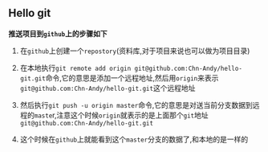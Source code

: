 ## Hello git

**推送项目到`github`上的步骤如下**

1. 在`github`上创建一个`repostory`(资料库,对于项目来说也可以做为项目目录)

2. 在本地执行`git remote add origin git@github.com:Chn-Andy/hello-git.git`命令,它的意思是添加一个远程地址,然后用`origin`来表示`git@github.com:Chn-Andy/hello-git.git`这个远程地址

3. 然后执行`git push -u origin master`命令,它的意思是对送当前分支数据到远程的`maste`r,注意这个时候`origin`就表示的是上面那个`git`地址`git@github.com:Chn-Andy/hello-git.git`

4. 这个时候在`github`上就能看到这个`master`分支的数据了,和本地的是一样的

